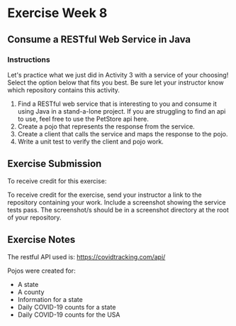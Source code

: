 # Exercise Week 8

## Consume a RESTful Web Service in Java

### Instructions

Let's practice what we just did in Activity 3 with a service of your choosing! Select the option below that fits you best. Be sure let your instructor know which repository contains this activity.

1. Find a RESTful web service that is interesting to you and consume it using Java in a stand-a-lone project. If you are struggling to find an api to use, feel free to use the PetStore api here.
2. Create a pojo that represents the response from the service.
3. Create a client that calls the service and maps the response to the pojo.
4. Write a unit test to verify the client and pojo work.


## Exercise Submission

To receive credit for this exercise:

To receive credit for the exercise, send your instructor a link to the repository containing your work. Include a screenshot showing the service tests pass. The screenshot/s should be in a screenshot directory at the root of your repository.

## Exercise Notes
The restful API used is: https://covidtracking.com/api/

Pojos were created for:
* A state
* A county
* Information for a state
* Daily COVID-19 counts for a state
* Daily COVID-19 counts for the USA